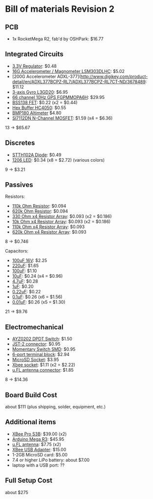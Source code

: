 Bill of materials Revision 2
============================

PCB
-------------------
* 1x RocketMega R2, fab'd by OSHPark: $16.77


Integrated Circuits
-------------------
* [3.3V Regulator](http://www.digikey.com/product-detail/en/NCP1117DT33G/NCP1117DT33GOS-ND/1483318): $0.48
* [16G Accelerometer / Magnometer LSM303DLHC](http://www.digikey.com/product-detail/en/LSM303DLHCTR/497-11918-1-ND/2757636): $5.02
* [200G Accelerometer ADXL-377](http://www.digikey.com/product-detail/en/ADXL377BCPZ-RL7/ADXL377BCPZ-RL7CT-ND/3678489: $11.12
* [3-axis Gyro L3GD20](http://www.digikey.com/product-detail/en/L3GD20TR/497-12081-1-ND/2793125): $6.95
* [66 channel 10Hz GPS FGPMMOPA6H](http://www.adafruit.com/products/790): $29.95
* [BSS138 FET](http://www.digikey.com/product-detail/en/BSS138/BSS138CT-ND/244294): $0.22 (x2 = $0.44)
* [Hex Buffer HC4050](http://www.digikey.com/product-detail/en/M74HC4050RM13TR/497-1844-1-ND/592147): $0.55
* [BMP180 Altimeter](http://www.digikey.com/product-detail/en/BMP180/828-1027-1-ND/2688260) $4.80
* [SI7112DN N-Channel MOSFET](http://www.digikey.com/product-detail/en/SI7112DN-T1-GE3/SI7112DN-T1-GE3CT-ND/1995641): $1.59 (x4 = $6.36)

13 -> $65.67


Discretes
---------
* [STTH102A Diode](http://www.digikey.com/product-detail/en/STTH102A/497-2500-1-ND/603882): $0.49
* [1206 LED](http://www.digikey.com/product-detail/en/LTST-C150GKT/160-1169-1-ND/269241): $0.34 (x8 = $2.72) (various colors)

9 -> $3.21


Passives
-----------------
Resistors:
* [110k Ohm Resistor](http://www.digikey.com/product-detail/en/CRCW1206110KJNEA/541-110KECT-ND/1181364): $0.094
* [620k Ohm Resistor](http://www.digikey.com/product-detail/en/CRCW1206620KJNEA/541-620KECT-ND/1181382): $0.094
* [330 Ohm x4 Resistor Array](http://www.digikey.com/product-detail/en/CRA06S083330RJTA/CRA6S8330CT-ND/1285912): $0.093 (x2 = $0.186)
* [10k Ohm x4 Resistor Array](http://www.digikey.com/product-detail/en/CRA06S08310K0JTA/CRA6S810KCT-ND/1285853): $0.093 (x2 = $0.186)
* [110k Ohm x4 Resistor Array](http://www.digikey.com/product-detail/en/CRA06S083110KJTA/CRA6S8110KCT-ND/1285855): $0.093
* [620k Ohm x4 Resistor Array](http://www.digikey.com/product-detail/en/CRA06S083620KJTA/CRA6S8620KCT-ND/1285947): $0.093

8 -> $0.746

Capacitors:
* [100uF 16V](http://www.digikey.com/product-detail/en/EMK325ABJ107MM-T/587-3152-1-ND/2774765): $2.25
* [220uF](http://www.digikey.com/product-detail/en/CL32A227MQVNNNE/1276-3375-1-ND/3891461): $1.65
* [100uF](http://www.digikey.com/product-detail/en/C3216X5R0J107M160AB/445-6008-1-ND/2444049): $1.10
* [10uF](http://www.digikey.com/product-detail/en/C3216X5R0J106K%2F1.60/445-1388-1-ND/567613): $0.24 (x4 = $0.96)
* [4.7uF](http://www.digikey.com/product-detail/en/C3216X7R1C475K085AB/445-14795-1-ND/3956461): $0.28 
* [1uF](http://www.digikey.com/product-detail/en/C3216X7R1E105M085AA/445-4024-1-ND/1965670): $0.20
* [0.22uF](http://www.digikey.com/product-detail/en/C3216X7R1H224K115AA/445-1379-1-ND/567629): $0.22
* [0.1uF](http://www.digikey.com/product-detail/en/C3216X7R2A104K160AA/445-1377-1-ND/567625): $0.26 (x6 = $1.56)
* [0.01uF](http://www.digikey.com/product-detail/en/C3216X5R2J103K115AA/445-14727-1-ND/3956393): $0.26 (x5 = $1.30)

21 -> $9.76

Electromechanical
-----------------
* [AYZ0202 DPDT Switch](https://www.sparkfun.com/products/597): $1.50
* [JST-2 connector](https://www.sparkfun.com/products/9749): $0.95
* [Momentary Switch SMD](https://www.sparkfun.com/products/8229): $0.95
* [6-port terminal block](http://www.digikey.com/product-detail/en/282834-6/A98337-ND/1153267): $2.94
* [MicroSD Socket](https://www.sparkfun.com/products/127): $3.95
* [Xbee socket](http://www.digikey.com/product-detail/en/NPPN101BFCN-RC/S5751-10-ND/804812): $1.11 (x2 = $2.22)
* [u.FL antenna connector](http://www.digikey.com/product-detail/en/RECE-20279-001E-01/931-1107-1-ND/2332746): $1.85

8 -> $14.36

Board Build Cost
----------------
about $111 (plus shipping, solder, equipment, etc.)


Additional items
----------------
* [XBee Pro S3B](http://www.mouser.com/ProductDetail/Digi-International/XBP9B-XCUT-001/?qs=sGAEpiMZZMtJacPDJcUJY2%2fs1HWbsnnK%252b3mZa2StLyI%3d): $39.00 (x2)
* [Arduino Mega R3](http://www.mouser.com/ProductDetail/Arduino/A000067/?qs=sGAEpiMZZMt0re6d%252b2Rx9v%252bc%252bQEIaOW9): $45.95
* [u.FL antenna](http://www.amazon.com/Mini-Antenna-RP-SMA-Bulkhead-Pigtail/dp/B007XVHQ9M/ref=sr_1_2?ie=UTF8&qid=1372985247&sr=8-2&keywords=u.fl+antenna): $7.75 (x2)
* [XBee USB Adapter](http://www.amazon.com/SainSmart-Adapter-Arduino-Mega2560-Duemilanove/dp/B0085J99CI/ref=sr_1_10?s=electronics&ie=UTF8&qid=1372985301&sr=1-10&keywords=xbee): $15.00
* 1-2GB MicroSD card: $5.00
* 7.4 or higher LiPo battery: about $7.00
* laptop with a USB port: ??


Full Setup Cost
---------------
about $275